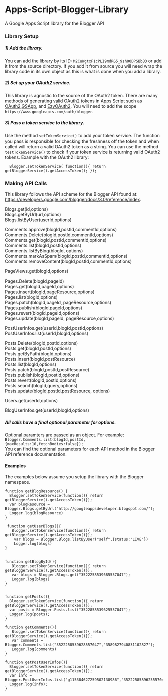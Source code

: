 # Apps-Script-Blogger-Library
A Google Apps Script library for the Blogger API  
  


### Library Setup  
##### 1) Add the library.  
You can add the library by its ID: `M2CuWgtxF1cPLI9mdRG5_9sh00DPSBbB3` or add it from the source directory. If you add it from source you will need wrap the library code in its own object as this is what is done when you add a library.  
 
##### 2) Set up your OAuth2 service.  
 This library is agnostic to the source of the OAuth2 token. There are many methods of generating valid OAuth2 tokens in Apps Script such as [OAuth2](https://github.com/googlesamples/apps-script-oauth2),[GSApp](https://github.com/Spencer-Easton/Apps-Script-GSApp-Library), and [EzyOAuth2](http://ramblings.mcpher.com/Home/excelquirks/oauthtoo/ezyoauth2).  You will need to add the scope `https://www.googleapis.com/auth/blogger`.  
 
##### 3) Pass a token service to the library.  
Use the method `setTokenService()` to add your token service.  The function you pass is responsible for checking the freshness off the token and when called will return a valid OAuth2 token as a string. You can use the method `testTokenService()` to check if your token service is returning valid OAuth2 tokens.
Example with the OAuth2 library:  
  
      Blogger.setTokenService( function(){ return getBloggerService().getAccessToken(); });
   
   
### Making API Calls  

This library follows the API scheme for the Blogger API found at:  https://developers.google.com/blogger/docs/3.0/reference/index.  

Blogs.get(id,options)  
Blogs.getByUrl(url,options)  
Blogs.listByUser(userId,options)  
  
Comments.approve(blogId,postId,commentId,options)  
Comments.Delete(blogId,postId,commentId,options)  
Comments.get(blogId,postId,commentId,options)  
Comments.list(blogId,postId,options)  
Comments.listByBlog(blogId, options)  
Comments.markAsSpam(blogId,postId,commentId,options)  
Comments.removeContent(blogId,postId,commentId,options)  
  
PageViews.get(blogId,options)  
  
Pages.Delete(blogId,pageId)  
Pages.get(blogId,pageId,options)  
Pages.insert(blogId,pageResource,options)  
Pages.list(blogId,options)  
Pages.patch(blogId,pageId, pageResource,options)  
Pages.publish(blogId,pageId,options)  
Pages.revert(blogId,pageId,options)  
Pages.update(blogId,pageId, pageResource,options)  
  
PostUserInfos.get(userId,blogId,postId,options)  
PostUserInfos.list(userId,blogId,options)  
  
Posts.Delete(blogId,postId,options)  
Posts.get(blogId,postId,options)  
Posts.getByPath(blogId,options)  
Posts.insert(blogId,postResource)  
Posts.list(blogId,options)  
Posts.patch(blogId,postId,postResource)  
Posts.publish(blogId,postId,options)  
Posts.revert(blogId,postId,options)  
Posts.search(blogId,query,options)  
Posts.update(blogId,postId,postResource, options)  
  
Users.get(userId,options)  
  
BlogUserInfos.get(userId,blogId,options)  
  
##### All calls have a final optional parameter for options.  
Optional paramters are passed as an object.  For example:  
`Blogger.Comments.list(blogId,postId,{maxResults:10,fetchBodies:false});`  
You can find the optional parameters for each API method in the Blogger API reference documentation.  
  
#### Examples  
The examples below assume you setup the library with the Blogger namespace.  

    function getBlogResource() { 
      Blogger.setTokenService(function(){ return getBloggerService().getAccessToken()});
      var blogResource = Blogger.Blogs.getByUrl("http://googleappsdeveloper.blogspot.com/");
      Logger.log(blogResource)
    } 

     function getUserBlogs(){
       Blogger.setTokenService(function(){ return getBloggerService().getAccessToken()});
        var blogs = Blogger.Blogs.listByUser("self",{status:"LIVE"})
        Logger.log(blogs)
    }
  
  
    function getBlogById(){
       Blogger.setTokenService(function(){ return getBloggerService().getAccessToken()});
       var blogs = Blogger.Blogs.get("3522258539685557047");
       Logger.log(blogs)
    }
  
  
    function getPosts(){
      Blogger.setTokenService(function(){ return getBloggerService().getAccessToken()});
      var posts = Blogger.Posts.list("3522858539625557047");
      Logger.log(posts); 
    }

    function getComments(){
       Blogger.setTokenService(function(){ return getBloggerService().getAccessToken()});
       var comments = Blogger.Comments.list("3522258539628557047","3589827940831102827");
       Logger.log(comments)
    }

    function getPostUserInfos(){
      Blogger.setTokenService(function(){ return getBloggerService().getAccessToken()});
      var info = Blogger.PostUserInfos.list("g115384627259502138986","3522258589625557047");
      Logger.log(info);
    } 



